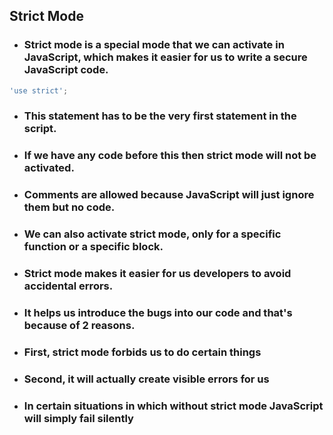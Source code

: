 ## Strict Mode

* ### Strict mode is a special mode that we can activate in JavaScript, which makes it easier for us to write a secure JavaScript code.
```Javascript
'use strict';
```

* ### This statement has to be the very first statement in the script.

* ### If we have any code before this then strict mode will not be activated.

* ### Comments are allowed because JavaScript will just ignore them but no code.

* ### We can also activate strict mode, only for a specific function or a specific block.

* ### Strict mode makes it easier for us developers to avoid accidental errors.

* ### It helps us introduce the bugs into our code and that's because of 2 reasons.

* ### First, strict mode forbids us to do certain things

* ### Second, it will actually create visible errors for us

* ### In certain situations in which without strict mode JavaScript will simply fail silently


